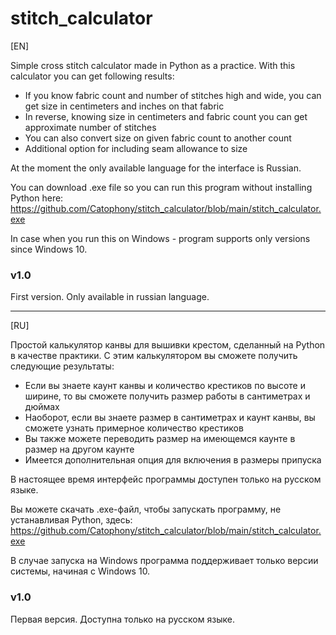 # stitch_calculator

[EN]

Simple cross stitch calculator made in Python as a practice.
With this calculator you can get following results:
  * If you know fabric count and number of stitches high and wide, you can get size in centimeters and inches on that fabric
  * In reverse, knowing size in centimeters and fabric count you can get approximate number of stitches
  * You can also convert size on given fabric count to another count
  * Additional option for including seam allowance to size

At the moment the only available language for the interface is Russian.

You can download .exe file so you can run this program without installing Python here: https://github.com/Catophony/stitch_calculator/blob/main/stitch_calculator.exe

In case when you run this on Windows - program supports only versions since Windows 10.
  

### v1.0
First version. Only available in russian language.

---

[RU]

Простой калькулятор канвы для вышивки крестом, сделанный на Python в качестве практики.
С этим калькулятором вы сможете получить следующие результаты:
  * Если вы знаете каунт канвы и количество крестиков по высоте и ширине, то вы сможете получить размер работы в сантиметрах и дюймах
  * Наоборот, если вы знаете размер в сантиметрах и каунт канвы, вы сможете узнать примерное количество крестиков
  * Вы также можете переводить размер на имеющемся каунте в размер на другом каунте
  * Имеется дополнительная опция для включения в размеры припуска

В настоящее время интерфейс программы доступен только на русском языке.

Вы можете скачать .exe-файл, чтобы запускать программу, не устанавливая Python, здесь:
https://github.com/Catophony/stitch_calculator/blob/main/stitch_calculator.exe

В случае запуска на Windows программа поддерживает только версии системы, начиная с Windows 10.
  

### v1.0
Первая версия. Доступна только на русском языке.
